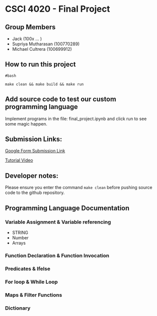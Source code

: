 # CSCI 4020 - Final Project 

## Group Members
- Jack               (100x ... )
- Supriya Mutharasan (100770289)
- Michael Cultrera   (100699912)

## How to run this project 

```
#bash

make clean && make build && make run
```

## Add source code to test our custom programming language 

Implement programs in the file: final_project.ipynb and click run to see some magic happen. 

## Submission Links: 

[Google Form Submission Link](https://forms.gle/JZpnLgfghEeXSP2j8)

[Tutorial Video](www.google.ca)

## Developer notes: 

Please ensure you enter the command ```make clean``` before pushing source code to the github repository. 

## Programming Language Documentation 

### Variable Assignment & Variable referencing

- STRING
- Number
- Arrays

### Function Declaration & Function Invocation

### Predicates & Ifelse

### For loop & While Loop

### Maps & Filter Functions

### Dictionary
